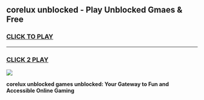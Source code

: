 
## corelux unblocked - Play Unblocked Gmaes & Free
<h3>
<a href="https://news.freeplayer.one?title=corelux_unblocked&ref=16F">CLICK TO PLAY</a></h3>
<hr>

<h3>
<a href="https://news.freeplayer.one?title=corelux_unblocked&ref=16F">CLICK 2 PLAY</a>
  
</h3>

<a href="https://news.freeplayer.one?title=corelux_unblocked&ref=16F/"><img src="https://clearcache.store/games.png"></a>


**corelux unblocked games unblocked: Your Gateway to Fun and Accessible Online Gaming**
